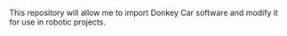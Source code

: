This repository will allow me to import Donkey Car software and modify it for use in robotic projects.
